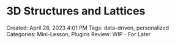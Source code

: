 # 3D Structures and Lattices

Created: April 28, 2023 4:01 PM
Tags: data-driven, personalized
Categories: Mini-Lesson, Plugins
Review: WIP - For Later
